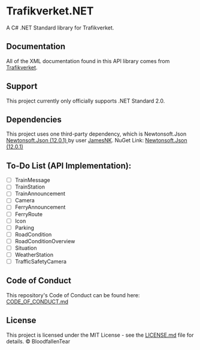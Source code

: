 # Trafikverket.NET
A C# .NET Standard library for Trafikverket.

## Documentation
All of the XML documentation found in this API library comes from [Trafikverket](https://api.trafikinfo.trafikverket.se/API/Model).

## Support
This project currently only officially supports .NET Standard 2.0.

## Dependencies
This project uses one third-party dependency, which is Newtonsoft.Json [Newtonsoft.Json (12.0.1) ](https://www.newtonsoft.com/) by user [JamesNK](https://github.com/JamesNK). NuGet Link: [Newtonsoft.Json (12.0.1)](https://www.nuget.org/packages/Newtonsoft.Json/12.0.1/)

## To-Do List (API Implementation):
- [ ] TrainMessage
- [ ] TrainStation
- [ ] TrainAnnouncement
- [ ] Camera
- [ ] FerryAnnouncement
- [ ] FerryRoute
- [ ] Icon
- [ ] Parking
- [ ] RoadCondition
- [ ] RoadConditionOverview
- [ ] Situation
- [ ] WeatherStation
- [ ] TrafficSafetyCamera

## Code of Conduct
This repository's Code of Conduct can be found here: [CODE_OF_CONDUCT.md](CODE_OF_CONDUCT.md)

## License
This project is licensed under the MIT License - see the [LICENSE.md](LICENSE.md) file for details. © BloodfallenTear

